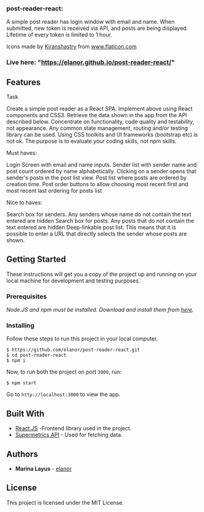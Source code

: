 ### post-reader-react: 

A simple post reader has login window with email and name. When submitted, new token is received via API, and posts are being displayed. Lifetime of every token is limited to 1 hour.

<div>Icons made by <a href="https://www.flaticon.com/authors/kiranshastry" title="Kiranshastry">Kiranshastry</a> from <a href="https://www.flaticon.com/" title="Flaticon">www.flaticon.com</a></div>

### Live here: "https://elanor.github.io/post-reader-react/"

## Features

Task

Create a simple post reader as a React SPA.
Implement above using React components and CSS3.
Retrieve the data shown in the app from the API described below.
Concentrate on functionality, code quality and testability, not appearance.
Any common state management, routing and/or testing library can be used.
Using CSS toolkits and UI frameworks (bootstrap etc) is not ok. The purpose is to evaluate your coding skills, not npm skills.

Must haves:

Login Screen with email and name inputs.
Sender list with sender name and post count ordered by name alphabetically.
Clicking on a sender opens that sender's posts in the post list view.
Post list where posts are ordered by creation time.
Post order buttons to allow choosing most recent first and most recent last ordering for posts list

Nice to haves:

Search box for senders. Any senders whose name do not contain the text entered are hidden
Search box for posts. Any posts that do not contain the text entered are hidden
Deep-linkable post list. This means that it is possible to enter a URL that directly selects the sender whose posts are shown.

## Getting Started

These instructions will get you a copy of the project up and running on your local machine for development and testing purposes.

### Prerequisites

_Node.JS and npm must be installed. Download and install them from [here](https://nodejs.org)._

### Installing

Follow these steps to run this project in your local computer.

```
$ https://github.com/elanor/post-reader-react.git
$ cd post-reader-react
$ npm i
```

Now, to run both the project on port `3000`, run:

```
$ npm start
```

Go to `http://localhost:3000` to view the app.

## Built With

- [React.JS](https://reactjs.org/) -Frontend library used in the project.
- [Supermetrics API](https://supermetrics.com/docs/product-api-getting-started/) - Used for fetching data.

## Authors

- **Marina Layus** - [elanor](https://github.com/elanor)

## License

This project is licensed under the MIT License.